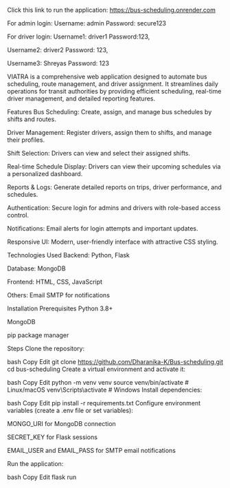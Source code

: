 Click this link to run the application: https://bus-scheduling.onrender.com

For admin login:
  Username: admin
  Password: secure123
  
For driver login:
  Username1: driver1
  Password:123,
  
  Username2: driver2
  Password: 123,
  
  Username3: Shreyas
  Password: 123


VIATRA is a comprehensive web application designed to automate bus scheduling, route management, and driver assignment. It streamlines daily operations for transit authorities by providing efficient scheduling, real-time driver management, and detailed reporting features.

Features
Bus Scheduling: Create, assign, and manage bus schedules by shifts and routes.

Driver Management: Register drivers, assign them to shifts, and manage their profiles.

Shift Selection: Drivers can view and select their assigned shifts.

Real-time Schedule Display: Drivers can view their upcoming schedules via a personalized dashboard.

Reports & Logs: Generate detailed reports on trips, driver performance, and schedules.

Authentication: Secure login for admins and drivers with role-based access control.

Notifications: Email alerts for login attempts and important updates.

Responsive UI: Modern, user-friendly interface with attractive CSS styling.

Technologies Used
Backend: Python, Flask

Database: MongoDB

Frontend: HTML, CSS, JavaScript

Others: Email SMTP for notifications

Installation
Prerequisites
Python 3.8+

MongoDB 

pip package manager

Steps
Clone the repository:

bash
Copy
Edit
git clone https://github.com/Dharanika-K/Bus-scheduling.git
cd bus-scheduling
Create a virtual environment and activate it:

bash
Copy
Edit
python -m venv venv
source venv/bin/activate   # Linux/macOS
venv\Scripts\activate      # Windows
Install dependencies:

bash
Copy
Edit
pip install -r requirements.txt
Configure environment variables (create a .env file or set variables):

MONGO_URI for MongoDB connection

SECRET_KEY for Flask sessions

EMAIL_USER and EMAIL_PASS for SMTP email notifications

Run the application:

bash
Copy
Edit
flask run


